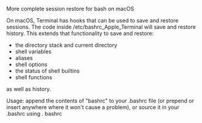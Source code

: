 More complete session restore for bash on macOS

On macOS, Terminal has hooks that can be used to save and restore sessions.  The code inside
/etc/bashrc_Apple_Terminal will save and restore history.  This extends that functionality to save and restore:
- the directory stack and current directory
- shell variables
- aliases
- shell options
- the status of shell builtins
- shell functions

as well as history.

Usage: append the contents of "bashrc" to your .bashrc file (or prepend or insert anywhere where it won't cause a problem), or source it
in your .bashrc using
. bashrc


